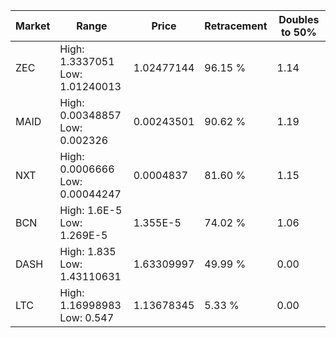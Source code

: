 | Market | Range | Price| Retracement | Doubles to 50% |
| --- | --- | --- | --- | --- |
| ZEC | High: 1.3337051<br />Low: 1.01240013 | 1.02477144 | 96.15 % | 1.14 |
| MAID | High: 0.00348857<br />Low: 0.002326 | 0.00243501 | 90.62 % | 1.19 |
| NXT | High: 0.0006666<br />Low: 0.00044247 | 0.0004837 | 81.60 % | 1.15 |
| BCN | High: 1.6E-5<br />Low: 1.269E-5 | 1.355E-5 | 74.02 % | 1.06 |
| DASH | High: 1.835<br />Low: 1.43110631 | 1.63309997 | 49.99 % | 0.00 |
| LTC | High: 1.16998983<br />Low: 0.547 | 1.13678345 | 5.33 % | 0.00 |
